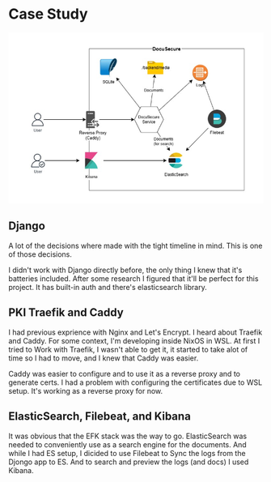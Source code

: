 # Case Study

![diagram](assets/DocuSecure.jpg)

## Django

A lot of the decisions where made with the tight timeline in mind. This is one
of those decisions.

I didn't work with Django directly before, the only thing I knew that it's
batteries included. After some research I figured that it'll be perfect for
this project. It has built-in auth and there's elasticsearch library.

## PKI Traefik and Caddy

I had previous exprience with Nginx and Let's Encrypt. I heard about Traefik
and Caddy. For some context, I'm developing inside NixOS in WSL. At first I
tried to Work with Traefik, I wasn't able to get it, it started to take alot of
time so I had to move, and I knew that Caddy was easier.

Caddy was easier to configure and to use it as a reverse proxy and to generate
certs. I had a problem with configuring the certificates due to WSL setup. It's
working as a reverse proxy for now.

## ElasticSearch, Filebeat, and Kibana

It was obvious that the EFK stack was the way to go. ElasticSearch was needed to
conveniently use as a search engine for the documents. And while I had ES setup,
I dicided to use Filebeat to Sync the logs from the Djongo app to ES. And to search
and preview the logs (and docs) I used Kibana.

